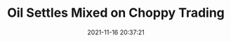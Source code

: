 ---
"title": "Oil Settles Mixed on Choppy Trading"
"date": "2021-11-16 20:37:21"
"feed_name": "RIGZONE"
"feed_website": "http://www.rigzone.com/"
"feed_rss": "http://www.rigzone.com/news/rss/rigzone_latest.aspx"
"link": "https://www.rigzone.com/news/wire/oil_settles_mixed_on_choppy_trading-16-nov-2021-167038-article/?rss=true"
"source": "None"
"file": "_posts/2021-1-1-a702d57317710e3e6fa29f17e75a7af1188536c0.md"
"accident": "0"
"drilling": "0"
"dead": "0"
"injured": "0"
"arrested": "0"
"place": "unknown place"
"where": "unknown site"
"causes": "unknown"
"place_uri": "unknown place"
---